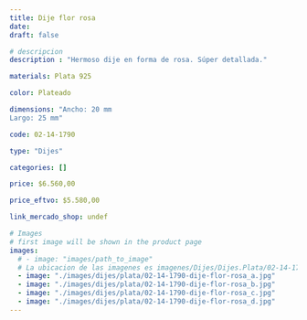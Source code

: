 ```yaml
---
title: Dije flor rosa
date: 
draft: false

# descripcion
description : "Hermoso dije en forma de rosa. Súper detallada."

materials: Plata 925

color: Plateado

dimensions: "Ancho: 20 mm 
Largo: 25 mm"

code: 02-14-1790

type: "Dijes"

categories: []

price: $6.560,00

price_eftvo: $5.580,00

link_mercado_shop: undef

# Images
# first image will be shown in the product page
images:
  # - image: "images/path_to_image"
  # La ubicacion de las imagenes es imagenes/Dijes/Dijes.Plata/02-14-1790-dije-flor-rosa
  - image: "./images/dijes/plata/02-14-1790-dije-flor-rosa_a.jpg"
  - image: "./images/dijes/plata/02-14-1790-dije-flor-rosa_b.jpg"
  - image: "./images/dijes/plata/02-14-1790-dije-flor-rosa_c.jpg"
  - image: "./images/dijes/plata/02-14-1790-dije-flor-rosa_d.jpg"
---
```

